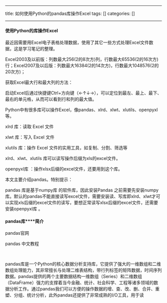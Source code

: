
--- 
title:  如何使用Python的pandas库操作Excel 
tags: []
categories: [] 

---
#### 使用Python的库操作Excel

最近因需要用Excel电子表格处理数据，使用了其它一些方式处理Excel文件数据，这是学习笔记的整理。

Excel2003及以前版：列数最大256(2的8次方)列，行数最大65536(2的16次方)行；Excel2007及以后版：列数最大16384(2的14次方)，行数最大1048576(2的20次方)；

获取Excel最大行和最大列的方法：

启动Excel后通过快捷键Ctrl+方向键（←↑↓→），可以定位到最左、最上、最下、最右的单元格，从而可以看到行和列的最大值。

Python中有很多库可以操作Excel，像pandas、xlrd、xlwt、xlutils、openpyxl 等。

xlrd 库：读取 Excel 文件

xlwt 库：写入 Excel 文件

xlutils 库：操作 Excel 文件的实用工具，如复制、分割、筛选等

xlrd、xlwt、xlutils 库可以读写操作后缀为xls的excel文件。

openpyxl库 ：操作xlsx后缀的excel文件，还要用到这个库。

本文主要介绍pandas。特别提示：

pandas 库是基于numpy库 的软件库，因此安装Pandas 之前需要先安装numpy库。默认的pandas不能直接读写excel文件，需要安装读、写库即xlrd、xlwt才可以实现xls后缀的excel文件的读写，要想正常读写xlsx后缀的excel文件，还需要安装openpyxl库 。

#### **pandas库****简介**

pandas官网 

pandas 中文教程 

 

pandas库是一个Python的核心数据分析支持库，它提供了强大的一维数组和二维数组处理能力，其非常擅长与处理二维表结构，带行列标签的矩阵数据，时间序列数据。pandas提供的两个主要数据结构一维数组（Series）和二维数组（DataFrame）强力的支撑着当今金融、统计、社会科学、工程等诸多领域的数据分析工作。通过pandas我们可以方便的操作数据的增、查、改、删、合并、重塑、分组、统计分析，此外pandas还提供了非常成熟的I/O工具，用于读
